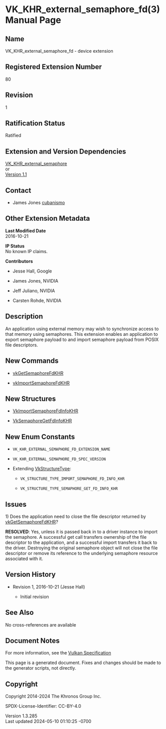 # VK_KHR_external_semaphore_fd(3) Manual Page

## Name

VK_KHR_external_semaphore_fd - device extension



## <a href="#_registered_extension_number" class="anchor"></a>Registered Extension Number

80

## <a href="#_revision" class="anchor"></a>Revision

1

## <a href="#_ratification_status" class="anchor"></a>Ratification Status

Ratified

## <a href="#_extension_and_version_dependencies" class="anchor"></a>Extension and Version Dependencies

[VK_KHR_external_semaphore](https://registry.khronos.org/vulkan/specs/1.3-extensions/man/html/VK_KHR_external_semaphore.html)  
or  
[Version 1.1](#versions-1.1)  

## <a href="#_contact" class="anchor"></a>Contact

- James Jones <a
  href="https://github.com/KhronosGroup/Vulkan-Docs/issues/new?body=%5BVK_KHR_external_semaphore_fd%5D%20@cubanismo%0A*Here%20describe%20the%20issue%20or%20question%20you%20have%20about%20the%20VK_KHR_external_semaphore_fd%20extension*"
  target="_blank" rel="nofollow noopener"><em></em>cubanismo</a>

## <a href="#_other_extension_metadata" class="anchor"></a>Other Extension Metadata

**Last Modified Date**  
2016-10-21

**IP Status**  
No known IP claims.

**Contributors**  
- Jesse Hall, Google

- James Jones, NVIDIA

- Jeff Juliano, NVIDIA

- Carsten Rohde, NVIDIA

## <a href="#_description" class="anchor"></a>Description

An application using external memory may wish to synchronize access to
that memory using semaphores. This extension enables an application to
export semaphore payload to and import semaphore payload from POSIX file
descriptors.

## <a href="#_new_commands" class="anchor"></a>New Commands

- [vkGetSemaphoreFdKHR](https://registry.khronos.org/vulkan/specs/1.3-extensions/man/html/vkGetSemaphoreFdKHR.html)

- [vkImportSemaphoreFdKHR](https://registry.khronos.org/vulkan/specs/1.3-extensions/man/html/vkImportSemaphoreFdKHR.html)

## <a href="#_new_structures" class="anchor"></a>New Structures

- [VkImportSemaphoreFdInfoKHR](https://registry.khronos.org/vulkan/specs/1.3-extensions/man/html/VkImportSemaphoreFdInfoKHR.html)

- [VkSemaphoreGetFdInfoKHR](https://registry.khronos.org/vulkan/specs/1.3-extensions/man/html/VkSemaphoreGetFdInfoKHR.html)

## <a href="#_new_enum_constants" class="anchor"></a>New Enum Constants

- `VK_KHR_EXTERNAL_SEMAPHORE_FD_EXTENSION_NAME`

- `VK_KHR_EXTERNAL_SEMAPHORE_FD_SPEC_VERSION`

- Extending [VkStructureType](https://registry.khronos.org/vulkan/specs/1.3-extensions/man/html/VkStructureType.html):

  - `VK_STRUCTURE_TYPE_IMPORT_SEMAPHORE_FD_INFO_KHR`

  - `VK_STRUCTURE_TYPE_SEMAPHORE_GET_FD_INFO_KHR`

## <a href="#_issues" class="anchor"></a>Issues

1\) Does the application need to close the file descriptor returned by
[vkGetSemaphoreFdKHR](https://registry.khronos.org/vulkan/specs/1.3-extensions/man/html/vkGetSemaphoreFdKHR.html)?

**RESOLVED**: Yes, unless it is passed back in to a driver instance to
import the semaphore. A successful get call transfers ownership of the
file descriptor to the application, and a successful import transfers it
back to the driver. Destroying the original semaphore object will not
close the file descriptor or remove its reference to the underlying
semaphore resource associated with it.

## <a href="#_version_history" class="anchor"></a>Version History

- Revision 1, 2016-10-21 (Jesse Hall)

  - Initial revision

## <a href="#_see_also" class="anchor"></a>See Also

No cross-references are available

## <a href="#_document_notes" class="anchor"></a>Document Notes

For more information, see the <a
href="https://registry.khronos.org/vulkan/specs/1.3-extensions/html/vkspec.html#VK_KHR_external_semaphore_fd"
target="_blank" rel="noopener">Vulkan Specification</a>

This page is a generated document. Fixes and changes should be made to
the generator scripts, not directly.

## <a href="#_copyright" class="anchor"></a>Copyright

Copyright 2014-2024 The Khronos Group Inc.

SPDX-License-Identifier: CC-BY-4.0

Version 1.3.285  
Last updated 2024-05-10 01:10:25 -0700
